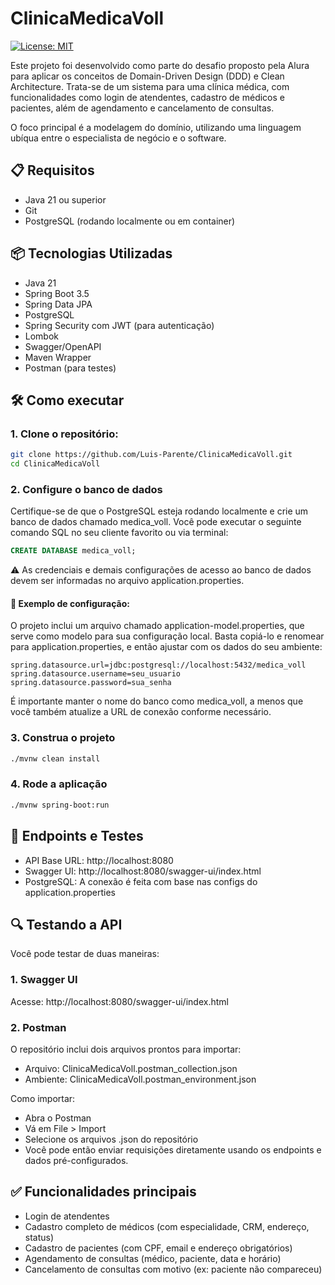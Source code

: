 # ClinicaMedicaVoll
[![License: MIT](https://img.shields.io/badge/License-MIT-yellow.svg?style=for-the-badge)](https://github.com/Luis-Parente/ClinicaMedicaVoll/blob/main/LICENSE)

Este projeto foi desenvolvido como parte do desafio proposto pela Alura para aplicar os conceitos de Domain-Driven Design (DDD) e Clean Architecture. Trata-se de um sistema para uma clínica médica, com funcionalidades como login de atendentes, cadastro de médicos e pacientes, além de agendamento e cancelamento de consultas.

O foco principal é a modelagem do domínio, utilizando uma linguagem ubíqua entre o especialista de negócio e o software.

## 📋 Requisitos
- Java 21 ou superior
- Git
- PostgreSQL (rodando localmente ou em container)

## 📦 Tecnologias Utilizadas
- Java 21
- Spring Boot 3.5
- Spring Data JPA
- PostgreSQL
- Spring Security com JWT (para autenticação)
- Lombok
- Swagger/OpenAPI
- Maven Wrapper
- Postman (para testes)

## 🛠️ Como executar

### 1. Clone o repositório:
````bash
git clone https://github.com/Luis-Parente/ClinicaMedicaVoll.git
cd ClinicaMedicaVoll
````
### 2. Configure o banco de dados
Certifique-se de que o PostgreSQL esteja rodando localmente e crie um banco de dados chamado medica_voll.
Você pode executar o seguinte comando SQL no seu cliente favorito ou via terminal:
````sql
CREATE DATABASE medica_voll;
````
⚠️ As credenciais e demais configurações de acesso ao banco de dados devem ser informadas no arquivo application.properties.
#### 📄 Exemplo de configuração:
O projeto inclui um arquivo chamado application-model.properties, que serve como modelo para sua configuração local.
Basta copiá-lo e renomear para application.properties, e então ajustar com os dados do seu ambiente:
````properties
spring.datasource.url=jdbc:postgresql://localhost:5432/medica_voll
spring.datasource.username=seu_usuario
spring.datasource.password=sua_senha
````
É importante manter o nome do banco como medica_voll, a menos que você também atualize a URL de conexão conforme necessário.
### 3. Construa o projeto
````bash
./mvnw clean install
````
### 4. Rode a aplicação
````bash
./mvnw spring-boot:run
````

## 🔗 Endpoints e Testes
- API Base URL: http://localhost:8080
- Swagger UI: http://localhost:8080/swagger-ui/index.html
- PostgreSQL: A conexão é feita com base nas configs do application.properties

## 🔍 Testando a API
Você pode testar de duas maneiras:
### 1. Swagger UI
Acesse:
http://localhost:8080/swagger-ui/index.html

### 2. Postman
O repositório inclui dois arquivos prontos para importar:
- Arquivo: ClinicaMedicaVoll.postman_collection.json
- Ambiente: ClinicaMedicaVoll.postman_environment.json

Como importar:
- Abra o Postman
- Vá em File > Import
- Selecione os arquivos .json do repositório
- Você pode então enviar requisições diretamente usando os endpoints e dados pré-configurados.

## ✅ Funcionalidades principais
- Login de atendentes
- Cadastro completo de médicos (com especialidade, CRM, endereço, status)
- Cadastro de pacientes (com CPF, email e endereço obrigatórios)
- Agendamento de consultas (médico, paciente, data e horário)
- Cancelamento de consultas com motivo (ex: paciente não compareceu)

